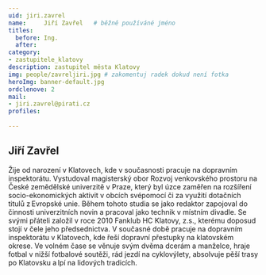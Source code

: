 ```yaml
---
uid: jiri.zavrel
name:     Jiří Zavřel  	# běžně používáné jméno
titles:
  before: Ing.
  after:
category:
- zastupitele_klatovy
description: zastupitel města Klatovy
img: people/zavreljiri.jpg # zakomentuj radek dokud není fotka
heroImg: banner-default.jpg
ordclenove: 2
mail:
- jiri.zavrel@pirati.cz
profiles:
  
---
```


## Jiří Zavřel

Žije od narození v Klatovech, kde v současnosti pracuje na dopravním inspektorátu. Vystudoval magisterský obor Rozvoj venkovského prostoru na České zemědělské univerzitě v Praze, který byl úzce zaměřen na rozšíření socio-ekonomických aktivit v obcích svépomocí či za využití dotačních titulů z Evropské unie. Během tohoto studia se jako redaktor zapojoval do činnosti univerzitních novin a pracoval jako technik v místním divadle.
Se svými přáteli založil v roce 2010 Fanklub HC Klatovy, z.s., kterému doposud stojí v čele jeho předsednictva. V současné době pracuje na dopravním inspektorátu v Klatovech, kde řeší dopravní přestupky na klatovském okrese. Ve volném čase se věnuje svým dvěma dcerám a manželce, hraje fotbal v nižší fotbalové soutěži, rád jezdí na cyklovýlety, absolvuje pěší trasy po Klatovsku a lpí na lidových tradicích.

